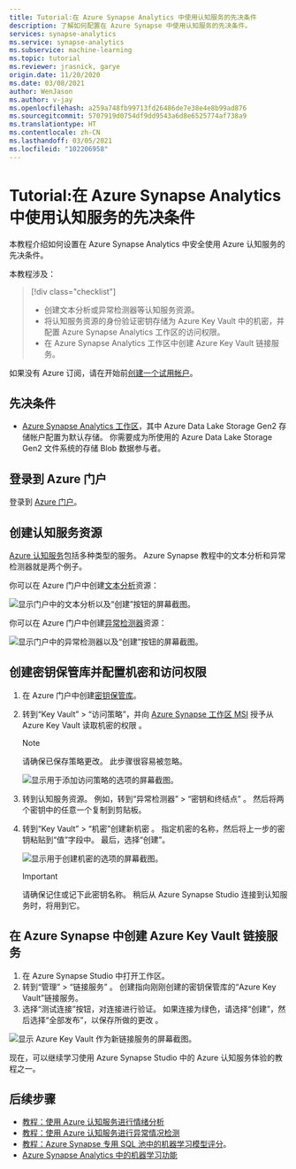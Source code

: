 ```yaml
---
title: Tutorial:在 Azure Synapse Analytics 中使用认知服务的先决条件
description: 了解如何配置在 Azure Synapse 中使用认知服务的先决条件。
services: synapse-analytics
ms.service: synapse-analytics
ms.subservice: machine-learning
ms.topic: tutorial
ms.reviewer: jrasnick, garye
origin.date: 11/20/2020
ms.date: 03/08/2021
author: WenJason
ms.author: v-jay
ms.openlocfilehash: a259a748fb99713fd26486de7e38e4e8b99ad876
ms.sourcegitcommit: 5707919d0754df9dd9543a6d8e6525774af738a9
ms.translationtype: HT
ms.contentlocale: zh-CN
ms.lasthandoff: 03/05/2021
ms.locfileid: "102206958"
---
```

# <a name="tutorial-prerequisites-for-using-cognitive-services-in-azure-synapse-analytics"></a>Tutorial:在 Azure Synapse Analytics 中使用认知服务的先决条件

本教程介绍如何设置在 Azure Synapse Analytics 中安全使用 Azure 认知服务的先决条件。

本教程涉及：
> [!div class="checklist"]
> - 创建文本分析或异常检测器等认知服务资源。
> - 将认知服务资源的身份验证密钥存储为 Azure Key Vault 中的机密，并配置 Azure Synapse Analytics 工作区的访问权限。
> - 在 Azure Synapse Analytics 工作区中创建 Azure Key Vault 链接服务。

如果没有 Azure 订阅，请在开始前[创建一个试用帐户](https://www.microsoft.com/china/azure/index.html?fromtype=cn)。

## <a name="prerequisites"></a>先决条件

- [Azure Synapse Analytics 工作区](../get-started-create-workspace.md)，其中 Azure Data Lake Storage Gen2 存储帐户配置为默认存储。 你需要成为所使用的 Azure Data Lake Storage Gen2 文件系统的存储 Blob 数据参与者。

## <a name="sign-in-to-the-azure-portal"></a>登录到 Azure 门户

登录到 [Azure 门户](https://portal.azure.cn/)。

## <a name="create-a-cognitive-services-resource"></a>创建认知服务资源

[Azure 认知服务](../../cognitive-services/index.yml)包括多种类型的服务。 Azure Synapse 教程中的文本分析和异常检测器就是两个例子。

你可以在 Azure 门户中创建[文本分析](https://ms.portal.azure.cn/#create/Microsoft.CognitiveServicesTextAnalytics)资源：

![显示门户中的文本分析以及“创建”按钮的屏幕截图。](media/tutorial-configure-cognitive-services/tutorial-configure-cognitive-services-00b.png)

你可以在 Azure 门户中创建[异常检测器](https://ms.portal.azure.cn/#create/Microsoft.CognitiveServicesTextAnalytics)资源：

![显示门户中的异常检测器以及“创建”按钮的屏幕截图。](media/tutorial-configure-cognitive-services/tutorial-configure-cognitive-services-00a.png)

## <a name="create-a-key-vault-and-configure-secrets-and-access"></a>创建密钥保管库并配置机密和访问权限

1. 在 Azure 门户中创建[密钥保管库](https://ms.portal.azure.cn/#create/Microsoft.KeyVault)。
2. 转到“Key Vault” > “访问策略”，并向 [Azure Synapse 工作区 MSI](../security/synapse-workspace-managed-identity.md) 授予从 Azure Key Vault 读取机密的权限 。

   > [!NOTE]
   > 请确保已保存策略更改。 此步骤很容易被忽略。

   ![显示用于添加访问策略的选项的屏幕截图。](media/tutorial-configure-cognitive-services/tutorial-configure-cognitive-services-00c.png)

3. 转到认知服务资源。 例如，转到“异常检测器” > “密钥和终结点” 。 然后将两个密钥中的任意一个复制到剪贴板。

4. 转到“Key Vault” > “机密”创建新机密 。 指定机密的名称，然后将上一步的密钥粘贴到“值”字段中。 最后，选择“创建”。

   ![显示用于创建机密的选项的屏幕截图。](media/tutorial-configure-cognitive-services/tutorial-configure-cognitive-services-00d.png)

   > [!IMPORTANT]
   > 请确保记住或记下此密钥名称。 稍后从 Azure Synapse Studio 连接到认知服务时，将用到它。

## <a name="create-an-azure-key-vault-linked-service-in-azure-synapse"></a>在 Azure Synapse 中创建 Azure Key Vault 链接服务

1. 在 Azure Synapse Studio 中打开工作区。 
2. 转到“管理” > “链接服务” 。 创建指向刚刚创建的密钥保管库的“Azure Key Vault”链接服务。 
3. 选择“测试连接”按钮，对连接进行验证。 如果连接为绿色，请选择“创建”，然后选择“全部发布”，以保存所做的更改 。

![显示 Azure Key Vault 作为新链接服务的屏幕截图。](media/tutorial-configure-cognitive-services/tutorial-configure-cognitive-services-00e.png)

现在，可以继续学习使用 Azure Synapse Studio 中的 Azure 认知服务体验的教程之一。

## <a name="next-steps"></a>后续步骤

- [教程：使用 Azure 认知服务进行情绪分析](tutorial-cognitive-services-sentiment.md)
- [教程：使用 Azure 认知服务进行异常情况检测](tutorial-cognitive-services-sentiment.md)
- [教程：Azure Synapse 专用 SQL 池中的机器学习模型评分](tutorial-sql-pool-model-scoring-wizard.md)。
- [Azure Synapse Analytics 中的机器学习功能](what-is-machine-learning.md)